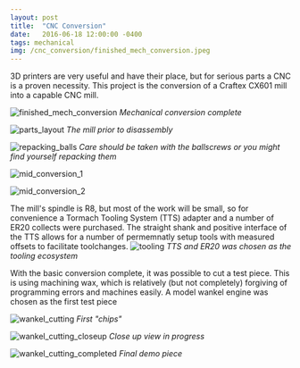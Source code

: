 ```yaml
---
layout: post
title:  "CNC Conversion"
date:   2016-06-18 12:00:00 -0400
tags: mechanical
img: /cnc_conversion/finished_mech_conversion.jpeg
---
```



3D printers are very useful and have their place, but for serious parts a CNC is a proven necessity.
This project is the conversion of a Craftex CX601 mill into a capable CNC mill.

![finished_mech_conversion](/assets/cnc_conversion/finished_mech_conversion.jpeg)
*Mechanical conversion complete*

![parts_layout](/assets/cnc_conversion/parts_layout.jpeg)
*The mill prior to disassembly*

![repacking_balls](/assets/cnc_conversion/repacking_balls.jpeg)
*Care should be taken with the ballscrews or you might find yourself repacking them*

![mid_conversion_1](/assets/cnc_conversion/mid_conversion_1.jpeg)

![mid_conversion_2](/assets/cnc_conversion/mid_conversion_2.jpeg)

The mill's spindle is R8, but most of the work will be small, so for convenience a Tormach Tooling System (TTS) adapter and a number of ER20 collects were purchased. The straight shank and positive interface of the TTS allows for a number of permemnatly setup tools with measured offsets to facilitate toolchanges. 
![tooling](/assets/cnc_conversion/tooling.jpeg)
*TTS and ER20 was chosen as the tooling ecosystem*

With the basic conversion complete, it was possible to cut a test piece. This is using machining wax, which is relatively (but not completely) forgiving of programming errors and machines easily. A model wankel engine was chosen as the first test piece

![wankel_cutting](/assets/cnc_conversion/wankel_cutting.jpeg)
*First "chips"*

![wankel_cutting_closeup](/assets/cnc_conversion/wankel_cutting_closeup.jpeg)
*Close up view in progress*

![wankel_cutting_completed](/assets/cnc_conversion/wankel_cutting_completed.jpeg)
*Final demo piece*


